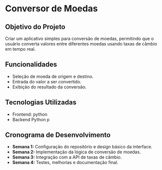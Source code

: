 # Conversor de Moedas

## Objetivo do Projeto
Criar um aplicativo simples para conversão de moedas, permitindo que o usuário converta valores entre diferentes moedas usando taxas de câmbio em tempo real.

## Funcionalidades
- Seleção de moeda de origem e destino.
- Entrada do valor a ser convertido.
- Exibição do resultado da conversão.

## Tecnologias Utilizadas
- Frontend: python
- Backend Python
p
## Cronograma de Desenvolvimento
- **Semana 1:** Configuração do repositório e design básico da interface.
- **Semana 2:** Implementação da lógica de conversão de moedas.
- **Semana 3:** Integração com a API de taxas de câmbio.
- **Semana 4:** Testes, melhorias e documentação final.
